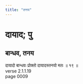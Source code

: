 ```yaml
---
title: "तनय"
---
```


# दायाद; पु
## बान्धव, तनय
दायादो बान्धवः प्रोक्तो दायादस्तनयो मतः ॥ १९ ॥<br />verse 2.1.1.19<br />page 0009

